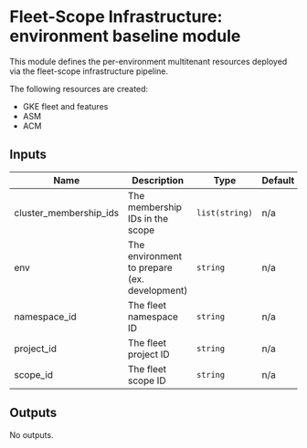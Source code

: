 # Fleet-Scope Infrastructure: environment baseline module

This module defines the per-environment multitenant resources deployed via the fleet-scope infrastructure pipeline.

The following resources are created:
- GKE fleet and features
- ASM
- ACM
<!-- BEGINNING OF PRE-COMMIT-TERRAFORM DOCS HOOK -->
## Inputs

| Name | Description | Type | Default | Required |
|------|-------------|------|---------|:--------:|
| cluster\_membership\_ids | The membership IDs in the scope | `list(string)` | n/a | yes |
| env | The environment to prepare (ex. development) | `string` | n/a | yes |
| namespace\_id | The fleet namespace ID | `string` | n/a | yes |
| project\_id | The fleet project ID | `string` | n/a | yes |
| scope\_id | The fleet scope ID | `string` | n/a | yes |

## Outputs

No outputs.

<!-- END OF PRE-COMMIT-TERRAFORM DOCS HOOK -->

